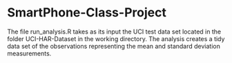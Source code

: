 # SmartPhone-Class-Project

The file run_analysis.R takes as its input the UCI test data set located in the folder UCI-HAR-Dataset in the 
working directory. The analysis creates a tidy data set of the observations representing the mean and standard deviation
measurements.

